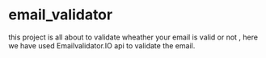 # email_validator
this project is all about to validate wheather your email is valid or not , here we have used Emailvalidator.IO api to validate the email.
